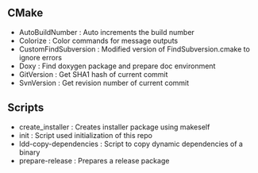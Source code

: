 
## CMake

- AutoBuildNumber       : Auto increments the build number
- Colorize              : Color commands for message outputs
- CustomFindSubversion  : Modified version of FindSubversion.cmake to ignore errors
- Doxy                  : Find doxygen package and prepare doc environment
- GitVersion            : Get SHA1 hash of current commit
- SvnVersion            : Get revision number of current commit

## Scripts

- create_installer      : Creates installer package using makeself
- init                  : Script used initialization of this repo
- ldd-copy-dependencies : Script to copy dynamic dependencies of a binary
- prepare-release       : Prepares a release package
